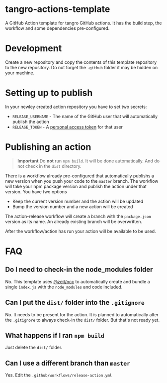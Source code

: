 # tangro-actions-template

A GitHub Action template for tangro GitHub actions. It has the build step, the workflow and some dependencies pre-configured.

# Development

Create a new repository and copy the contents of this template repository to the new repository. Do not forget the `.github` folder it may be hidden on your machine.

# Setting up to publish

In your newley created action repository you have to set two secrets:

- `RELEASE_USERNAME` - The name of the GitHub user that will automatically publish the action
- `RELEASE_TOKEN` - A [personal access token](https://github.com/settings/tokens) for that user

# Publishing an action

> **Important** Do **not** run `npm build`. It will be done automatically. And do not check in the `dist` directory.

There is a workflow already pre-configured that automatically publishs a new version when you push your code to the `master` branch. The workflow will take your npm package version and publish the action under that version. You have two options

- Keep the current version number and the action will be updated
- Bump the version number and a new action will be created

The action-release workflow will create a branch with the `package.json` version as its name. An already existing branch will be overwritten.

After the workflow/action has run your action will be available to be used.

# FAQ

## Do I need to check-in the node_modules folder

No. This template uses [@zeit/ncc](https://github.com/zeit/ncc) to automatically create and bundle a single `index.js` with the `node_modules` and code included.

## Can I put the `dist/` folder into the `.gitignore`

No. It needs to be present for the action. It is planned to automatically alter the `.gitignore` to always check-in the `dist/` folder. But that's not ready yet.

## What happens if I ran `npm build`

Just delete the `dist/` folder.

## Can I use a different branch than `master`

Yes. Edit the `.github/workflows/release-action.yml`
